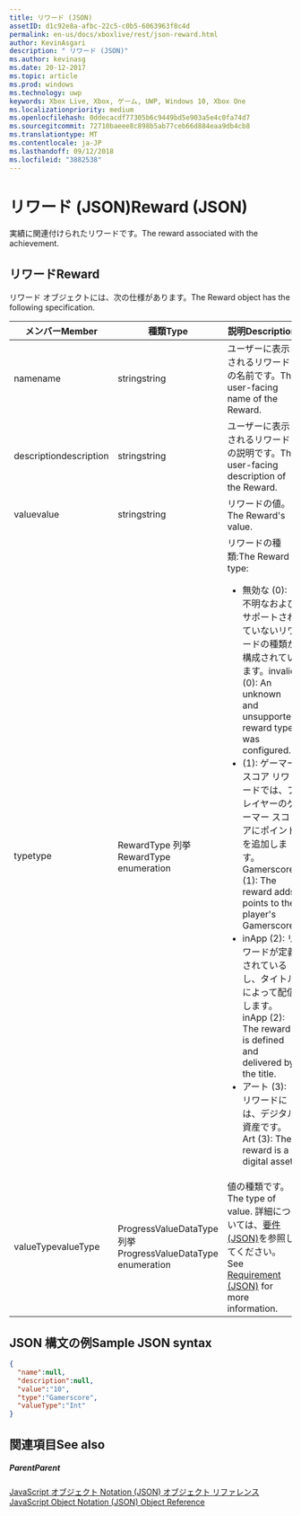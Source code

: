 ```yaml
---
title: リワード (JSON)
assetID: d1c92e8a-afbc-22c5-c0b5-6063963f8c4d
permalink: en-us/docs/xboxlive/rest/json-reward.html
author: KevinAsgari
description: " リワード (JSON)"
ms.author: kevinasg
ms.date: 20-12-2017
ms.topic: article
ms.prod: windows
ms.technology: uwp
keywords: Xbox Live, Xbox, ゲーム, UWP, Windows 10, Xbox One
ms.localizationpriority: medium
ms.openlocfilehash: 0ddecacdf77305b6c9449bd5e903a5e4c0fa74d7
ms.sourcegitcommit: 72710baeee8c898b5ab77ceb66d884eaa9db4cb8
ms.translationtype: MT
ms.contentlocale: ja-JP
ms.lasthandoff: 09/12/2018
ms.locfileid: "3882538"
---
```

# <a name="reward-json"></a><span data-ttu-id="47d19-104">リワード (JSON)</span><span class="sxs-lookup"><span data-stu-id="47d19-104">Reward (JSON)</span></span>
<span data-ttu-id="47d19-105">実績に関連付けられたリワードです。</span><span class="sxs-lookup"><span data-stu-id="47d19-105">The reward associated with the achievement.</span></span>
<a id="ID4EN"></a>


## <a name="reward"></a><span data-ttu-id="47d19-106">リワード</span><span class="sxs-lookup"><span data-stu-id="47d19-106">Reward</span></span>

<span data-ttu-id="47d19-107">リワード オブジェクトには、次の仕様があります。</span><span class="sxs-lookup"><span data-stu-id="47d19-107">The Reward object has the following specification.</span></span>

| <span data-ttu-id="47d19-108">メンバー</span><span class="sxs-lookup"><span data-stu-id="47d19-108">Member</span></span>| <span data-ttu-id="47d19-109">種類</span><span class="sxs-lookup"><span data-stu-id="47d19-109">Type</span></span>| <span data-ttu-id="47d19-110">説明</span><span class="sxs-lookup"><span data-stu-id="47d19-110">Description</span></span>|
| --- | --- | --- |
| <span data-ttu-id="47d19-111">name</span><span class="sxs-lookup"><span data-stu-id="47d19-111">name</span></span>| <span data-ttu-id="47d19-112">string</span><span class="sxs-lookup"><span data-stu-id="47d19-112">string</span></span>| <span data-ttu-id="47d19-113">ユーザーに表示されるリワードの名前です。</span><span class="sxs-lookup"><span data-stu-id="47d19-113">The user-facing name of the Reward.</span></span>|
| <span data-ttu-id="47d19-114">description</span><span class="sxs-lookup"><span data-stu-id="47d19-114">description</span></span>| <span data-ttu-id="47d19-115">string</span><span class="sxs-lookup"><span data-stu-id="47d19-115">string</span></span>| <span data-ttu-id="47d19-116">ユーザーに表示されるリワードの説明です。</span><span class="sxs-lookup"><span data-stu-id="47d19-116">The user-facing description of the Reward.</span></span>|
| <span data-ttu-id="47d19-117">value</span><span class="sxs-lookup"><span data-stu-id="47d19-117">value</span></span>| <span data-ttu-id="47d19-118">string</span><span class="sxs-lookup"><span data-stu-id="47d19-118">string</span></span>| <span data-ttu-id="47d19-119">リワードの値。</span><span class="sxs-lookup"><span data-stu-id="47d19-119">The Reward's value.</span></span>|
| <span data-ttu-id="47d19-120">type</span><span class="sxs-lookup"><span data-stu-id="47d19-120">type</span></span>| <span data-ttu-id="47d19-121">RewardType 列挙</span><span class="sxs-lookup"><span data-stu-id="47d19-121">RewardType enumeration</span></span>| <span data-ttu-id="47d19-122">リワードの種類:</span><span class="sxs-lookup"><span data-stu-id="47d19-122">The Reward type:</span></span> <ul><li><span data-ttu-id="47d19-123">無効な (0): 不明なおよびサポートされていないリワードの種類が構成されています。</span><span class="sxs-lookup"><span data-stu-id="47d19-123">invalid (0): An unknown and unsupported reward type was configured.</span></span></li><li><span data-ttu-id="47d19-124">(1): ゲーマー スコア リワードでは、プレイヤーのゲーマー スコアにポイントを追加します。</span><span class="sxs-lookup"><span data-stu-id="47d19-124">Gamerscore (1): The reward adds points to the player's Gamerscore.</span></span></li><li><span data-ttu-id="47d19-125">inApp (2): リワードが定義されているし、タイトルによって配信します。</span><span class="sxs-lookup"><span data-stu-id="47d19-125">inApp (2): The reward is defined and delivered by the title.</span></span></li><li><span data-ttu-id="47d19-126">アート (3): リワードには、デジタル資産です。</span><span class="sxs-lookup"><span data-stu-id="47d19-126">Art (3): The reward is a digital asset.</span></span></li></ul> | 
| <span data-ttu-id="47d19-127">valueType</span><span class="sxs-lookup"><span data-stu-id="47d19-127">valueType</span></span>| <span data-ttu-id="47d19-128">ProgressValueDataType 列挙</span><span class="sxs-lookup"><span data-stu-id="47d19-128">ProgressValueDataType enumeration</span></span>| <span data-ttu-id="47d19-129">値の種類です。</span><span class="sxs-lookup"><span data-stu-id="47d19-129">The type of value.</span></span> <span data-ttu-id="47d19-130">詳細については、[要件 (JSON)](json-requirement.md)を参照してください。</span><span class="sxs-lookup"><span data-stu-id="47d19-130">See [Requirement (JSON)](json-requirement.md) for more information.</span></span>|

<a id="ID4EBD"></a>


## <a name="sample-json-syntax"></a><span data-ttu-id="47d19-131">JSON 構文の例</span><span class="sxs-lookup"><span data-stu-id="47d19-131">Sample JSON syntax</span></span>


```json
{
  "name":null,
  "description":null,
  "value":"10",
  "type":"Gamerscore",
  "valueType":"Int"
}

```


<a id="ID4EKD"></a>


## <a name="see-also"></a><span data-ttu-id="47d19-132">関連項目</span><span class="sxs-lookup"><span data-stu-id="47d19-132">See also</span></span>

<a id="ID4EMD"></a>


##### <a name="parent"></a><span data-ttu-id="47d19-133">Parent</span><span class="sxs-lookup"><span data-stu-id="47d19-133">Parent</span></span>

[<span data-ttu-id="47d19-134">JavaScript オブジェクト Notation (JSON) オブジェクト リファレンス</span><span class="sxs-lookup"><span data-stu-id="47d19-134">JavaScript Object Notation (JSON) Object Reference</span></span>](atoc-xboxlivews-reference-json.md)
